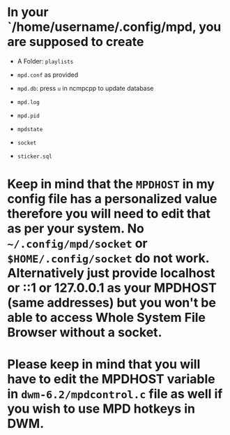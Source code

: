 # In your `/home/username/.config/mpd, you are supposed to create

- A Folder: `playlists`

- `mpd.conf` as provided

- `mpd.db`: press `u` in ncmpcpp to update database

- `mpd.log`

- `mpd.pid`

- `mpdstate`

- `socket`

- `sticker.sql`

# Keep in mind that the `MPDHOST` in my config file has a personalized value therefore you will need to edit that as per your system. No `~/.config/mpd/socket` or `$HOME/.config/socket` do not work. Alternatively just provide localhost or ::1 or 127.0.0.1 as your MPDHOST (same addresses) but you won't be able to access Whole System File Browser without a socket.

# Please keep in mind that you will have to edit the MPDHOST variable in `dwm-6.2/mpdcontrol.c` file as well if you wish to use MPD hotkeys in DWM.
